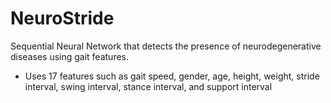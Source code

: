 # NeuroStride
Sequential Neural Network that detects the presence of neurodegenerative diseases using gait features.
- Uses 17 features such as gait speed, gender, age, height, weight, stride interval, swing interval, stance interval, and support interval
